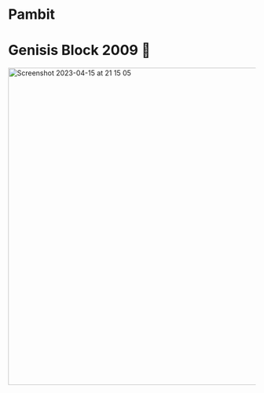 # Pambit

# Genisis Block 2009 🧡

<img width="647" alt="Screenshot 2023-04-15 at 21 15 05" src="https://user-images.githubusercontent.com/110417190/232280715-eb875ce8-9e9c-4815-a66c-42fdfaeaacb7.png">
